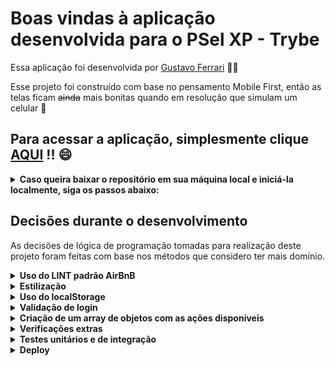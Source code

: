 # Boas vindas à aplicação desenvolvida para o PSel XP - Trybe

Essa aplicação foi desenvolvida por [Gustavo Ferrari](https://www.linkedin.com/in/gustavodferrari/) 🧑‍💻

Esse projeto foi construído com base no pensamento Mobile First, então as telas ficam ~~ainda~~ mais bonitas quando em resolução que simulam um celular 📱

## Para acessar a aplicação, simplesmente clique [AQUI](https://psel-xp.vercel.app/) !! 😄

<details>
  <summary><strong>Caso queira baixar o repositório em sua máquina local e iniciá-la localmente, siga os passos abaixo:</strong></summary><br />

  ➡️ Clone esse repositório:
    `git clone git@github.com:Gustavo-Ferrari/psel_xp.git`

  ➡️ Entre no diretório destino do repositório:
    `cd psel_xp`
  
  ➡️ Instale a dependências necessárias:
    `npm install`

  ➡️ Execute a aplicação:
    `npm start`

</details>

## Decisões durante o desenvolvimento

As decisões de lógica de programação tomadas para realização deste projeto foram feitas com base nos métodos que considero ter mais domínio.

<details>
  <summary><strong>Uso do LINT padrão AirBnB</strong></summary><br />

  ➡️ Para a verificação da qualidade do código elaborado, utilizei o lint com as regras padronizadas pelo [AirBnB](https://www.npmjs.com/package/eslint-config-airbnb), amplamente utilizadas e aceitas pela comunidade; ✏️

</details>

<details>
  <summary><strong>Estilização</strong></summary><br />

  ➡️ A estilização deste projeto foi feita com CSS puro; 🎨

  ➡️ As cores e padrões utilizados foram retirados do material de referência enviado pela XP;

  ➡️ Pequenas alterações foram feitas para que o contraste ficasse adequado para visualização;


</details>

<details>
  <summary><strong>Uso do localStorage</strong></summary><br />
  
   - O <strong>Local Storage</strong> para salvamento de dados e manipulação posterior 💾

    ➡️ Salvamento do email utilizado para logar;

    ➡️ Data e hora do último login realizado;

    ➡️ Array de objetos contendo as ações disponíveis para compra ;

    ➡️ Array de objetos contendo as ações do cliente;

    ➡️ Saldo do cliente disponível em conta;
     
</details>

<details>
  <summary><strong>Validação de login</strong></summary><br />
  
  - Para acessar o applicativo, o usuário deve informar um e-mail em formato válido e uma senha com, no mínimo, 8 dígitos: 📧🔑

  - Para fins de teste da aplicação, pode-se inserir qualquer email e senha com formato válido.

  - Essa aplicação simula a interação de apenas um usuário com o applicativo.

  ➡️ Para validar o formato do e-mail e o tamanho mínimo da senha, utilizei da biblioteca [YUP](https://www.npmjs.com/package/yup);

</details>

<details>
  <summary><strong>Criação de um array de objetos com as ações disponíveis</strong></summary><br />
  
   ➡️ Uma vez decidido que iria usar o *Local Storage* e o *Estado Centralizadodo* do [REACT](https://pt-br.reactjs.org/)
  para poder trabalhar com as ações disponíveis para compra, busquei por ações recomendadas no período de
  construção desta aplicação [neste link](https://investnews.com.br/financas/melhores-acoes-de-2022-acumulado-junho/)

   ➡️ Criei um array de objetos contendo essas ações. 
  Após fazer o login, os dados desse array são enviados para o localStorage e para o estado centralizado, 
  para futuras manipulações. 📂

</details>

<details>
  <summary><strong>Verificações extras</strong></summary><br />
  
   - Validações extras foram inseridas para que o funcionamento da aplicação se aproxima-se um pouco da usabilidade real:

    ➡️ Não é possível comprar ações	se o saldo em conta for insuficiente 🚫

    ➡️ Não é possível comprar um número maior de ações do que disponível na corretora 🚫

    ➡️ Não é possível vender um número maior de ações do que o cliente possui 🚫

    ➡️ Os botões de compra e venda de ações são habilitados de forma dinâmica, de acordo
        com a possibilidade do cliente de realizar cada transação ✔️❌

    ➡️ Ao tentar realiar uma transação não permitida, o cliente recebe uma mensagem na tela informando 
        a impossibilidade de proseguir 🛑

</details>

<details>
  <summary><strong>Testes unitários e de integração</strong></summary><br />
   - A fim de monitorar o funcionamento correto do código, testes unitários e de integração foram realizados. 🩺

   - Ferramentas utilizadas para testes:

  ➡️ Crianção de um renderWithRouter para renderizar os componetes em ambiente de testes.

  ➡️ Biblioteca de testes [React Testting Library](https://testing-library.com/) 🦑

  ➡️ Framework de testes [JEST](https://jestjs.io/pt-BR/) 🃏

</details>


<details>
  <summary><strong>Deploy</strong></summary><br />
  
   - Para maior facilidade de acesso à aplicação, utilizei o [VERCEL](https://vercel.com/) para dara deploy 🚀

</details>

